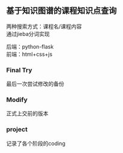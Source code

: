 ## 基于知识图谱的课程知识点查询
两种搜索方式：课程名/课程内容  
通过jieba分词实现

后端：python-flask  
前端：html+css+js
### Final Try
最后一次尝试修改的备份

### Modify
正式上交前的版本

### project
记录了各个阶段的coding